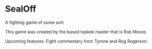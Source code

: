 SealOff
=======

A fighting game of some sort

This game was created by the based topkek master that is Rob Moore.

Upcoming features:
Fight commentary from Tyrone and Rog Rogerson.
